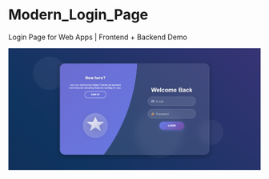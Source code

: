 # Modern_Login_Page
 Login Page for Web Apps | Frontend + Backend Demo


![image_url](https://github.com/Hello-World-HW/Modern_Login_Page/blob/ed11757ac2b781e30ff5285dac5f8e2b3b4b8841/auth.png?raw=true)
